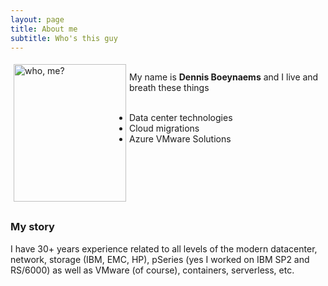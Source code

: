 ```yaml
---
layout: page
title: About me
subtitle: Who's this guy
---
```

 <style type="text/css">
    img {
      margin: 5px;
      border: 50px;
      float: left;
    }
    ul {
      padding-left: 10;
    }
</style>

<div class="square">
    <div>
      <img src="/AVSblog/assets/img/IMG_9409.jpg" alt="who, me?" width="180" height="220" float=left margin=10px>
    </div>
    <br>My name is <b>Dennis Boeynaems</b> and I live and breath these things <br>
    <br> 
    <div>
    <ul>
        <li>Data center technologies</li>  
        <li>Cloud migrations</li>
        <li>Azure VMware Solutions</li>
    </ul>
    </div>
    <br>
    <br>
    <br>
    <br>
    <br>
</div>









### My story

I have 30+ years experience related to all levels of the modern datacenter, network, storage (IBM, EMC, HP), pSeries (yes I worked on IBM SP2 and RS/6000) as well as VMware (of course), containers, serverless, etc.
